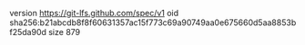 version https://git-lfs.github.com/spec/v1
oid sha256:b21abcdb8f8f60631357ac15f773c69a90749aa0e675660d5aa8853bf25da90d
size 879
